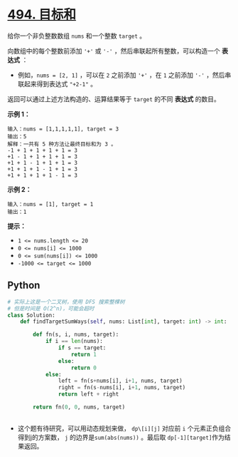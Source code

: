 # [494. 目标和](https://leetcode.cn/problems/target-sum/)

给你一个非负整数数组 `nums` 和一个整数 `target` 。

向数组中的每个整数前添加 `'+'` 或 `'-'` ，然后串联起所有整数，可以构造一个 **表达式** ：

- 例如，`nums = [2, 1]` ，可以在 `2` 之前添加 `'+'` ，在 `1` 之前添加 `'-'` ，然后串联起来得到表达式 `"+2-1"` 。

返回可以通过上述方法构造的、运算结果等于 `target` 的不同 **表达式** 的数目。

 

**示例 1：**

```
输入：nums = [1,1,1,1,1], target = 3
输出：5
解释：一共有 5 种方法让最终目标和为 3 。
-1 + 1 + 1 + 1 + 1 = 3
+1 - 1 + 1 + 1 + 1 = 3
+1 + 1 - 1 + 1 + 1 = 3
+1 + 1 + 1 - 1 + 1 = 3
+1 + 1 + 1 + 1 - 1 = 3
```

**示例 2：**

```
输入：nums = [1], target = 1
输出：1
```

 

**提示：**

- `1 <= nums.length <= 20`
- `0 <= nums[i] <= 1000`
- `0 <= sum(nums[i]) <= 1000`
- `-1000 <= target <= 1000`

## Python

```python
# 实际上这是一个二叉树，使用 DFS 搜索整棵树
# 但是时间是 O(2^n)，可能会超时
class Solution:
    def findTargetSumWays(self, nums: List[int], target: int) -> int:

        def fn(s, i, nums, target):
            if i == len(nums):
                if s == target:
                    return 1
                else:
                    return 0
            else:
                left = fn(s+nums[i], i+1, nums, target)
                right = fn(s-nums[i], i+1, nums, target)
                return left + right

        return fn(0, 0, nums, target)
        
```

- 这个题有待研究，可以用动态规划来做， `dp\[i][j]` 对应前 `i` 个元素正负组合得到j的方案数， `j` 的边界是`sum(abs(nums))` 。最后取 `dp[-1][target]`作为结果返回。 